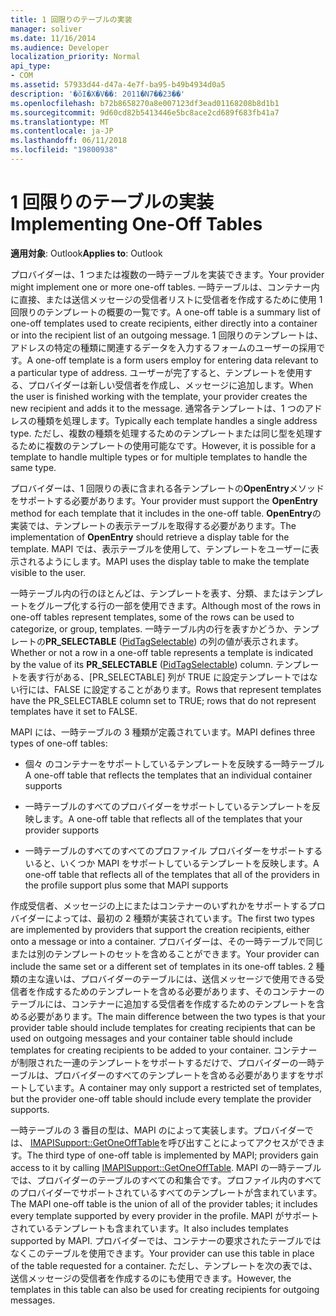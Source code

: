 ```yaml
---
title: 1 回限りのテーブルの実装
manager: soliver
ms.date: 11/16/2014
ms.audience: Developer
localization_priority: Normal
api_type:
- COM
ms.assetid: 57933d44-d47a-4e7f-ba95-b49b4934d0a5
description: '�ŏI�X�V��: 2011�N7��23��'
ms.openlocfilehash: b72b8658270a8e007123df3ead01168208b8d1b1
ms.sourcegitcommit: 9d60cd82b5413446e5bc8ace2cd689f683fb41a7
ms.translationtype: MT
ms.contentlocale: ja-JP
ms.lasthandoff: 06/11/2018
ms.locfileid: "19800938"
---
```

# <a name="implementing-one-off-tables"></a><span data-ttu-id="f7caa-103">1 回限りのテーブルの実装</span><span class="sxs-lookup"><span data-stu-id="f7caa-103">Implementing One-Off Tables</span></span>

<span data-ttu-id="f7caa-104">**適用対象**: Outlook</span><span class="sxs-lookup"><span data-stu-id="f7caa-104">**Applies to**: Outlook</span></span> 
  
<span data-ttu-id="f7caa-105">プロバイダーは、1 つまたは複数の一時テーブルを実装できます。</span><span class="sxs-lookup"><span data-stu-id="f7caa-105">Your provider might implement one or more one-off tables.</span></span> <span data-ttu-id="f7caa-106">一時テーブルは、コンテナー内に直接、または送信メッセージの受信者リストに受信者を作成するために使用 1 回限りのテンプレートの概要の一覧です。</span><span class="sxs-lookup"><span data-stu-id="f7caa-106">A one-off table is a summary list of one-off templates used to create recipients, either directly into a container or into the recipient list of an outgoing message.</span></span> <span data-ttu-id="f7caa-107">1 回限りのテンプレートは、アドレスの特定の種類に関連するデータを入力するフォームのユーザーの採用です。</span><span class="sxs-lookup"><span data-stu-id="f7caa-107">A one-off template is a form users employ for entering data relevant to a particular type of address.</span></span> <span data-ttu-id="f7caa-108">ユーザーが完了すると、テンプレートを使用する、プロバイダーは新しい受信者を作成し、メッセージに追加します。</span><span class="sxs-lookup"><span data-stu-id="f7caa-108">When the user is finished working with the template, your provider creates the new recipient and adds it to the message.</span></span> <span data-ttu-id="f7caa-109">通常各テンプレートは、1 つのアドレスの種類を処理します。</span><span class="sxs-lookup"><span data-stu-id="f7caa-109">Typically each template handles a single address type.</span></span> <span data-ttu-id="f7caa-110">ただし、複数の種類を処理するためのテンプレートまたは同じ型を処理するために複数のテンプレートの使用可能なです。</span><span class="sxs-lookup"><span data-stu-id="f7caa-110">However, it is possible for a template to handle multiple types or for multiple templates to handle the same type.</span></span> 
  
<span data-ttu-id="f7caa-111">プロバイダーは、1 回限りの表に含まれる各テンプレートの**OpenEntry**メソッドをサポートする必要があります。</span><span class="sxs-lookup"><span data-stu-id="f7caa-111">Your provider must support the **OpenEntry** method for each template that it includes in the one-off table.</span></span> <span data-ttu-id="f7caa-112">**OpenEntry**の実装では、テンプレートの表示テーブルを取得する必要があります。</span><span class="sxs-lookup"><span data-stu-id="f7caa-112">The implementation of **OpenEntry** should retrieve a display table for the template.</span></span> <span data-ttu-id="f7caa-113">MAPI では、表示テーブルを使用して、テンプレートをユーザーに表示されるようにします。</span><span class="sxs-lookup"><span data-stu-id="f7caa-113">MAPI uses the display table to make the template visible to the user.</span></span> 
  
<span data-ttu-id="f7caa-114">一時テーブル内の行のほとんどは、テンプレートを表す、分類、またはテンプレートをグループ化する行の一部を使用できます。</span><span class="sxs-lookup"><span data-stu-id="f7caa-114">Although most of the rows in one-off tables represent templates, some of the rows can be used to categorize, or group, templates.</span></span> <span data-ttu-id="f7caa-115">一時テーブル内の行を表すかどうか、テンプレートの**PR_SELECTABLE** ([PidTagSelectable](pidtagselectable-canonical-property.md)) の列の値が表示されます。</span><span class="sxs-lookup"><span data-stu-id="f7caa-115">Whether or not a row in a one-off table represents a template is indicated by the value of its **PR_SELECTABLE** ([PidTagSelectable](pidtagselectable-canonical-property.md)) column.</span></span> <span data-ttu-id="f7caa-116">テンプレートを表す行がある、[PR_SELECTABLE] 列が TRUE に設定テンプレートではない行には、FALSE に設定することがあります。</span><span class="sxs-lookup"><span data-stu-id="f7caa-116">Rows that represent templates have the PR_SELECTABLE column set to TRUE; rows that do not represent templates have it set to FALSE.</span></span>
  
<span data-ttu-id="f7caa-117">MAPI には、一時テーブルの 3 種類が定義されています。</span><span class="sxs-lookup"><span data-stu-id="f7caa-117">MAPI defines three types of one-off tables:</span></span>
  
- <span data-ttu-id="f7caa-118">個々 のコンテナーをサポートしているテンプレートを反映する一時テーブル</span><span class="sxs-lookup"><span data-stu-id="f7caa-118">A one-off table that reflects the templates that an individual container supports</span></span>
    
- <span data-ttu-id="f7caa-119">一時テーブルのすべてのプロバイダーをサポートしているテンプレートを反映します。</span><span class="sxs-lookup"><span data-stu-id="f7caa-119">A one-off table that reflects all of the templates that your provider supports</span></span> 
    
- <span data-ttu-id="f7caa-120">一時テーブルのすべてのすべてのプロファイル プロバイダーをサポートするいると、いくつか MAPI をサポートしているテンプレートを反映します。</span><span class="sxs-lookup"><span data-stu-id="f7caa-120">A one-off table that reflects all of the templates that all of the providers in the profile support plus some that MAPI supports</span></span>
    
<span data-ttu-id="f7caa-121">作成受信者、メッセージの上にまたはコンテナーのいずれかをサポートするプロバイダーによっては、最初の 2 種類が実装されています。</span><span class="sxs-lookup"><span data-stu-id="f7caa-121">The first two types are implemented by providers that support the creation recipients, either onto a message or into a container.</span></span> <span data-ttu-id="f7caa-122">プロバイダーは、その一時テーブルで同じまたは別のテンプレートのセットを含めることができます。</span><span class="sxs-lookup"><span data-stu-id="f7caa-122">Your provider can include the same set or a different set of templates in its one-off tables.</span></span> <span data-ttu-id="f7caa-123">2 種類の主な違いは、プロバイダーのテーブルには、送信メッセージで使用できる受信者を作成するためのテンプレートを含める必要があります、そのコンテナーのテーブルには、コンテナーに追加する受信者を作成するためのテンプレートを含める必要があります。</span><span class="sxs-lookup"><span data-stu-id="f7caa-123">The main difference between the two types is that your provider table should include templates for creating recipients that can be used on outgoing messages and your container table should include templates for creating recipients to be added to your container.</span></span> <span data-ttu-id="f7caa-124">コンテナーが制限された一連のテンプレートをサポートするだけで、プロバイダーの一時テーブルは、プロバイダーのすべてのテンプレートを含める必要がありますをサポートしています。</span><span class="sxs-lookup"><span data-stu-id="f7caa-124">A container may only support a restricted set of templates, but the provider one-off table should include every template the provider supports.</span></span>
  
<span data-ttu-id="f7caa-125">一時テーブルの 3 番目の型は、MAPI のによって実装します。プロバイダーでは、 [IMAPISupport::GetOneOffTable](imapisupport-getoneofftable.md)を呼び出すことによってアクセスができます。</span><span class="sxs-lookup"><span data-stu-id="f7caa-125">The third type of one-off table is implemented by MAPI; providers gain access to it by calling [IMAPISupport::GetOneOffTable](imapisupport-getoneofftable.md).</span></span> <span data-ttu-id="f7caa-126">MAPI の一時テーブルでは、プロバイダーのテーブルのすべての和集合です。プロファイル内のすべてのプロバイダーでサポートされているすべてのテンプレートが含まれています。</span><span class="sxs-lookup"><span data-stu-id="f7caa-126">The MAPI one-off table is the union of all of the provider tables; it includes every template supported by every provider in the profile.</span></span> <span data-ttu-id="f7caa-127">MAPI がサポートされているテンプレートも含まれています。</span><span class="sxs-lookup"><span data-stu-id="f7caa-127">It also includes templates supported by MAPI.</span></span> <span data-ttu-id="f7caa-128">プロバイダーでは、コンテナーの要求されたテーブルではなくこのテーブルを使用できます。</span><span class="sxs-lookup"><span data-stu-id="f7caa-128">Your provider can use this table in place of the table requested for a container.</span></span> <span data-ttu-id="f7caa-129">ただし、テンプレートを次の表では、送信メッセージの受信者を作成するのにも使用できます。</span><span class="sxs-lookup"><span data-stu-id="f7caa-129">However, the templates in this table can also be used for creating recipients for outgoing messages.</span></span>
  

